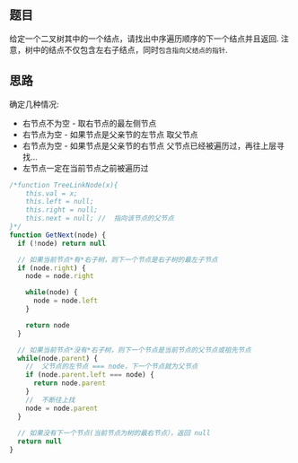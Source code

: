 ## 题目

给定一个二叉树其中的一个结点，请找出中序遍历顺序的下一个结点并且返回. 注意，树中的结点不仅包含左右子结点，同时`包含指向父结点的指针`. 

## 思路
确定几种情况: 
- 右节点不为空 - 取右节点的最左侧节点
- 右节点为空 - 如果节点是父亲节的左节点 取父节点
- 右节点为空 - 如果节点是父亲节的右节点 父节点已经被遍历过，再往上层寻找...
- 左节点一定在当前节点之前被遍历过


```js
/*function TreeLinkNode(x){
    this.val = x;
    this.left = null;
    this.right = null;
    this.next = null; //  指向该节点的父节点
}*/
function GetNext(node) {
  if (!node) return null

  // 如果当前节点*有*右子树，则下一个节点是右子树的最左子节点
  if (node.right) {
    node = node.right

    while(node) {
      node = node.left
    }

    return node
  }

  // 如果当前节点*没有*右子树，则下一个节点是当前节点的父节点或祖先节点
  while(node.parent) {
    //  父节点的左节点 === node，下一个节点就为父节点
    if (node.parent.left === node) {
      return node.parent
    }
    //  不断往上找
    node = node.parent
  }
  
  // 如果没有下一个节点(当前节点为树的最右节点），返回 null
  return null
}
```